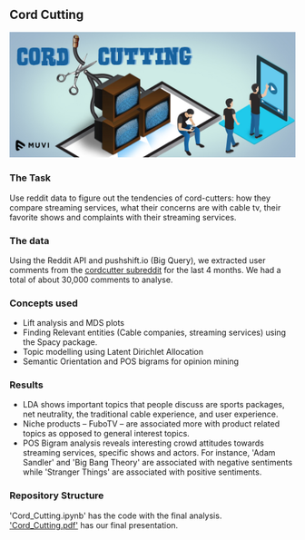 ## Cord Cutting
![image](https://github.com/sagar-chadha/Coursework/blob/master/Repository_files/Text_Analytics/Cord_Cutting/CordCutting.jpg)

### The Task
Use reddit data to figure out the tendencies of cord-cutters: how they compare streaming services, what their concerns are with cable tv, their favorite shows and complaints with their streaming services.

### The data
Using the Reddit API and pushshift.io (Big Query), we extracted user comments from the [cordcutter subreddit](https://www.reddit.com/r/cordcutters/) for the last 4 months. We had a total of about 30,000 comments to analyse.

### Concepts used
* Lift analysis and MDS plots
* Finding Relevant entities (Cable companies, streaming services) using the Spacy package.
* Topic modelling using Latent Dirichlet Allocation
* Semantic Orientation and POS bigrams for opinion mining

### Results
* LDA shows important topics that people discuss are sports packages, net neutrality, the traditional cable experience, and user experience.
* Niche products – FuboTV – are associated more with product related topics as opposed to general interest topics.
* POS Bigram analysis reveals interesting crowd attitudes towards streaming services, specific shows and actors. For instance, 'Adam Sandler' and 'Big Bang Theory' are associated with negative sentiments while 'Stranger Things' are associated with positive sentiments.

### Repository Structure
'Cord_Cutting.ipynb' has the code with the final analysis. <br>
['Cord_Cutting.pdf']() has our final presentation.
